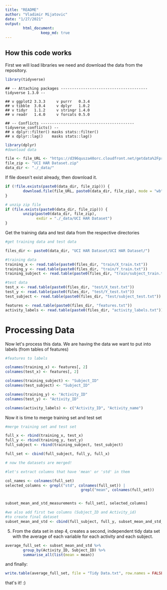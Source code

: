 ```yaml
---
title: "README"
author: "Vladimir Mijatovic"
date: "1/27/2021"
output: 
        html_document:
                keep_md: true
---
```




## How this code works

First we will load libraries we need and download the data from the repository.


```r
library(tidyverse)
```

```
## -- Attaching packages --------------------------------------- tidyverse 1.3.0 --
```

```
## v ggplot2 3.3.3     v purrr   0.3.4
## v tibble  3.0.4     v dplyr   1.0.2
## v tidyr   1.1.2     v stringr 1.4.0
## v readr   1.4.0     v forcats 0.5.0
```

```
## -- Conflicts ------------------------------------------ tidyverse_conflicts() --
## x dplyr::filter() masks stats::filter()
## x dplyr::lag()    masks stats::lag()
```

```r
library(dplyr)
#download data

file <- file_URL <- "https://d396qusza40orc.cloudfront.net/getdata%2Fprojectfiles%2FUCI%20HAR%20Dataset.zip"
file_zip <- "UCI HAR Dataset.zip"
data_dir <- "./_data/"
```

If file doesn't exist already, then download it.


```r
if (!file.exists(paste0(data_dir, file_zip))) {
        download.file(file_URL, paste0(data_dir, file_zip), mode = "wb")
}

# unzip zip file   
if (file.exists(paste0(data_dir, file_zip))) {
        unzip(paste0(data_dir, file_zip), 
              exdir = "./_data/UCI HAR Dataset")
}
```


Get the training data and test data from the respective directories 


```r
#get training data and test data

files_dir <- paste0(data_dir, "UCI HAR Dataset/UCI HAR Dataset/")

#training data
training_x <- read.table(paste0(files_dir, "train/X_train.txt"))
training_y <- read.table(paste0(files_dir, "train/Y_train.txt"))
training_subject <- read.table(paste0(files_dir, "train/subject_train.txt"))

#test data
test_x <- read.table(paste0(files_dir, "test/X_test.txt"))
test_y <- read.table(paste0(files_dir, "test/Y_test.txt"))
test_subject <- read.table(paste0(files_dir, "test/subject_test.txt"))

features <- read.table(paste0(files_dir, "features.txt"))
activity_labels <- read.table(paste0(files_dir, "activity_labels.txt"))
```


# Processing Data

Now let's process this data.  We are having the data we want to put into labels (from tables of features)


```r
#features to labels

colnames(training_x) <- features[, 2]
colnames(test_x) <- features[, 2]

colnames(training_subject) <- "Subject_ID"
colnames(test_subject) <- "Subject_ID"

colnames(training_y) <- "Activity_ID"
colnames(test_y) <- "Activity_ID"

colnames(activity_labels) <- c("Activity_ID", "Activity_name")
```


Now it is time to merge training set and test set


```r
#merge training set and test set

full_x <- rbind(training_x, test_x)
full_y <- rbind(training_y, test_y)
full_subject <- rbind(training_subject, test_subject)

full_set <- cbind(full_subject, full_y, full_x)

# now the datasets are merged!
```



```r
#let's extract columns that have 'mean' or 'std' in them

col_names <- colnames(full_set)
selected_columns <- grepl("std", colnames(full_set)) | 
                                  grepl("mean", colnames(full_set)) 


subset_mean_and_std_measurements <- full_set[, selected_columns]

#we also add first two columns (Subject_ID and Activity_id) 
#to create final dataset
subset_mean_and_std <- cbind(full_subject, full_y, subset_mean_and_std_measurements)
```



5. From the data set in step 4, creates a second, independent tidy data set with the average of each variable for each activity and each subject.



```r
average_full_set <- subset_mean_and_std %>% 
        group_by(Activity_ID, Subject_ID) %>% 
        summarise_all(list(mean = mean))
```

and finally:


```r
write.table(average_full_set, file = "Tidy Data.txt", row.names = FALSE)
```

that's it! :)

